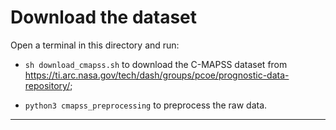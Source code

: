 # Download the dataset

Open a terminal in this directory and run:

*   `sh download_cmapss.sh` to download the C-MAPSS dataset from https://ti.arc.nasa.gov/tech/dash/groups/pcoe/prognostic-data-repository/;

*   `python3 cmapss_preprocessing` to preprocess the raw data.

---------------------------------------------------------------------------------------------------------
